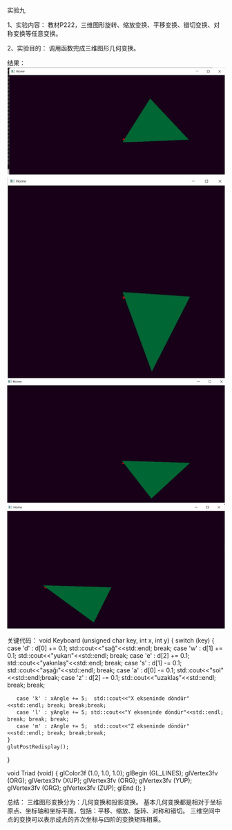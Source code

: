 实验九

1、实验内容：
 教材P222，三维图形旋转、缩放变换、平移变换、错切变换、对称变换等任意变换。

2、实验目的：
 调用函数完成三维图形几何变换。

结果：
![Image text](https://github.com/Bagery001/-/blob/main/%E6%9D%8E%E6%9E%97%E8%94%93-20201050336/work9/%E5%AE%9E%E9%AA%8C9.1.jpg)
![Image text](https://github.com/Bagery001/-/blob/main/%E6%9D%8E%E6%9E%97%E8%94%93-20201050336/work9/%E5%AE%9E%E9%AA%8C9.2.jpg)
![Image text](https://github.com/Bagery001/-/blob/main/%E6%9D%8E%E6%9E%97%E8%94%93-20201050336/work9/%E5%AE%9E%E9%AA%8C9.3.jpg)
![Image text](https://github.com/Bagery001/-/blob/main/%E6%9D%8E%E6%9E%97%E8%94%93-20201050336/work9/%E5%AE%9E%E9%AA%8C9.4.jpg)

关键代码：
void Keyboard (unsigned char key, int x, int y)
{
    switch (key) {
       case 'd' : d[0] += 0.1; std::cout<<"sağ"<<std::endl; break;
       case 'w' : d[1] += 0.1; std::cout<<"yukarı"<<std::endl;  break;
       case 'e' : d[2] += 0.1; std::cout<<"yakınlaş"<<std::endl; break;
       case 's' : d[1] -= 0.1; std::cout<<"aşağı"<<std::endl; break;
       case 'a' : d[0] -= 0.1;  std::cout<<"sol"<<std::endl;break;
       case 'z' : d[2] -= 0.1; std::cout<<"uzaklaş"<<std::endl; break; break;

       case 'k' : xAngle += 5;  std::cout<<"X ekseninde döndür"<<std::endl; break; break;break;
       case 'l' : yAngle += 5; std::cout<<"Y ekseninde döndür"<<std::endl; break; break; break;
       case 'm' : zAngle += 5;  std::cout<<"Z ekseninde döndür"<<std::endl; break; break;break;
    }
    glutPostRedisplay();
}

void Triad (void)
{
    glColor3f (1.0, 1.0, 1.0);
    glBegin (GL_LINES);
       glVertex3fv (ORG); glVertex3fv (XUP);
       glVertex3fv (ORG); glVertex3fv (YUP);
       glVertex3fv (ORG); glVertex3fv (ZUP);
    glEnd ();
}

总结：
  三维图形变换分为：几何变换和投影变换。
    基本几何变换都是相对于坐标原点、坐标轴和坐标平面，包括：平移、缩放、旋转、对称和错切。
    三维空间中点的变换可以表示成点的齐次坐标与四阶的变换矩阵相乘。
    
